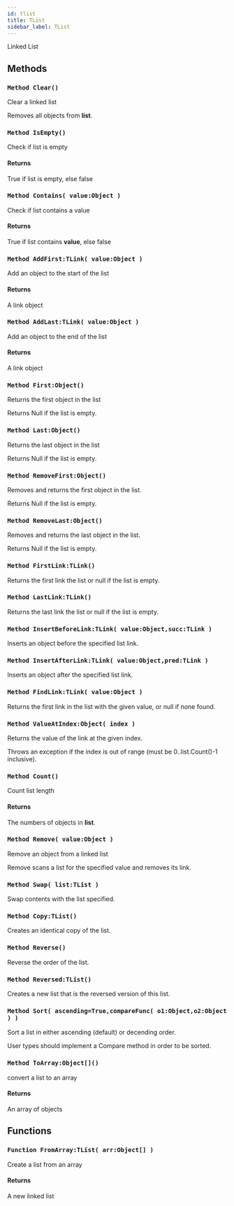```yaml
---
id: tlist
title: TList
sidebar_label: TList
---
```


Linked List


## Methods

### `Method Clear()`

Clear a linked list

Removes all objects from <b>list</b>.



### `Method IsEmpty()`

Check if list is empty

#### Returns
True if list is empty, else false



### `Method Contains( value:Object )`

Check if list contains a value

#### Returns
True if list contains <b>value</b>, else false



### `Method AddFirst:TLink( value:Object )`

Add an object to the start of the list

#### Returns
A link object



### `Method AddLast:TLink( value:Object )`

Add an object to the end of the list

#### Returns
A link object



### `Method First:Object()`

Returns the first object in the list

Returns Null if the list is empty.



### `Method Last:Object()`

Returns the last object in the list

Returns Null if the list is empty.



### `Method RemoveFirst:Object()`

Removes and returns the first object in the list.

Returns Null if the list is empty.



### `Method RemoveLast:Object()`

Removes and returns the last object in the list.

Returns Null if the list is empty.



### `Method FirstLink:TLink()`

Returns the first link the list or null if the list is empty.


### `Method LastLink:TLink()`

Returns the last link the list or null if the list is empty.


### `Method InsertBeforeLink:TLink( value:Object,succ:TLink )`

Inserts an object before the specified list link.


### `Method InsertAfterLink:TLink( value:Object,pred:TLink )`

Inserts an object after the specified list link.


### `Method FindLink:TLink( value:Object )`

Returns the first link in the list with the given value, or null if none found.


### `Method ValueAtIndex:Object( index )`

Returns the value of the link at the given index.

Throws an exception if the index is out of range (must be 0..list.Count()-1 inclusive).



### `Method Count()`

Count list length

#### Returns
The numbers of objects in <b>list</b>.



### `Method Remove( value:Object )`

Remove an object from a linked list

Remove scans a list for the specified value and removes its link.



### `Method Swap( list:TList )`

Swap contents with the list specified.


### `Method Copy:TList()`

Creates an identical copy of the list.


### `Method Reverse()`

Reverse the order of the list.


### `Method Reversed:TList()`

Creates a new list that is the reversed version of this list.


### `Method Sort( ascending=True,compareFunc( o1:Object,o2:Object ) )`

Sort a list in either ascending (default) or decending order.

User types should implement a Compare method in order to be sorted.



### `Method ToArray:Object[]()`

convert a list to an array

#### Returns
An array of objects



## Functions

### `Function FromArray:TList( arr:Object[] )`

Create a list from an array

#### Returns
A new linked list




